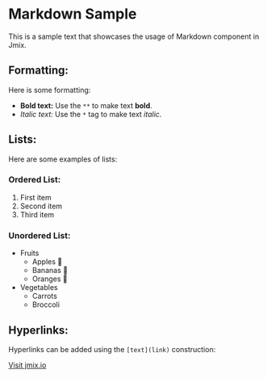 # Markdown Sample

This is a sample text that showcases the usage of Markdown component in Jmix.

## Formatting:
Here is some formatting:

- **Bold text:** Use the `**` to make text **bold**.
- *Italic text:* Use the `*` tag to make text *italic*.

## Lists:
Here are some examples of lists:

### Ordered List:
1. First item
2. Second item
3. Third item

### Unordered List:
- Fruits
  - Apples 🍎
  - Bananas 🍌
  - Oranges 🍊
- Vegetables
  - Carrots
  - Broccoli

## Hyperlinks:
Hyperlinks can be added using the `[text](link)` construction:

[Visit jmix.io](https://www.jmix.io)
